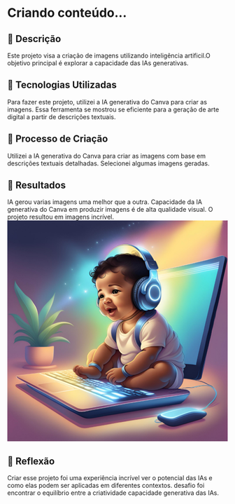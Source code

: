 #  Criando conteúdo...

## 📒 Descrição
 Este projeto visa a criação de imagens utilizando inteligência artificil.O objetivo principal é explorar a capacidade das IAs generativas.

## 🤖 Tecnologias Utilizadas
Para fazer este projeto, utilizei a IA generativa do Canva para criar as imagens. Essa ferramenta se mostrou  se eficiente  para a geração de arte digital a partir de descrições textuais.


## 🧐 Processo de Criação
 Utilizei a IA generativa do Canva para criar as imagens com base em descrições textuais detalhadas. Selecionei algumas imagens geradas.


## 🚀 Resultados
 IA gerou varias imagens uma melhor que a outra. Capacidade da IA generativa do Canva em  produzir imagens  é de alta qualidade visual. O projeto resultou em imagens incrível.
![title](imagem/Designbebe02.png)

## 💭 Reflexão 
Criar esse projeto foi uma experiência incrível ver o potencial das IAs e como elas podem ser aplicadas em diferentes contextos. desafio foi encontrar o equilíbrio entre a criatividade capacidade generativa das IAs.



